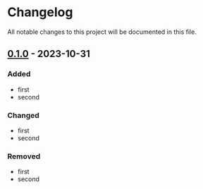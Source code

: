 # Changelog
All notable changes to this project will be documented in this file.

## [0.1.0] - 2023-10-31

### Added

- first
- second

### Changed

- first
- second

### Removed

- first
- second

[0.1.0]: https://github.com/wlad031/commerce-tools-schema-migration/releases/tag/v0.1.0
